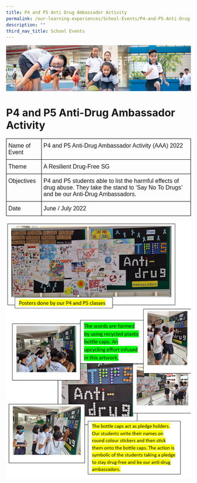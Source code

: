 ```yaml
---
title: P4 and P5 Anti Drug Ambassador Activity
permalink: /our-learning-experiences/School-Events/P4-and-P5-Anti-Drug-Ambassador-Activity/
description: ""
third_nav_title: School Events
---
```

![](/images/Our%20Learning%20Experiences.jpg)

P4 and P5 Anti-Drug Ambassador Activity
=======================================

<style type="text/css">
.tg  {border-collapse:collapse;border-spacing:0;}
.tg td{border-color:black;border-style:solid;border-width:1px;font-family:Arial, sans-serif;font-size:14px;
  overflow:hidden;padding:10px 5px;word-break:normal;}
.tg th{border-color:black;border-style:solid;border-width:1px;font-family:Arial, sans-serif;font-size:14px;
  font-weight:normal;overflow:hidden;padding:10px 5px;word-break:normal;}
.tg .tg-k7n2{color:#121212;font-size:16px;text-align:left;vertical-align:top}
</style>
<table class="tg">
<thead>
  <tr>
    <th class="tg-k7n2">Name of Event</th>
    <th class="tg-k7n2">P4 and P5 Anti-Drug Ambassador Activity (AAA) 2022</th>
  </tr>
</thead>
<tbody>
  <tr>
    <td class="tg-k7n2">Theme</td>
    <td class="tg-k7n2">A Resilient Drug-Free SG</td>
  </tr>
  <tr>
    <td class="tg-k7n2">Objectives</td>
    <td class="tg-k7n2">P4 and P5 students able to list the harmful effects of drug abuse. They take the stand to ‘Say No To Drugs’ and be our Anti-Drug Ambassadors.</td>
  </tr>
  <tr>
    <td class="tg-k7n2">Date</td>
    <td class="tg-k7n2">June / July 2022</td>
  </tr>
</tbody>
</table>

![](/images/P4%20and%20P5%20Anti-Drug%20Ambassador%20Activity1.png)